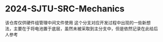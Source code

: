 # 2024-SJTU-SRC-Mechanics
该仓库仅供硬件组管理中间文件使用
这个分支对应开发过程中出现的一些新想法，主要在于将电池置于底层，虽然未被采取到主分支中，但是依然记录在此给后人参考
